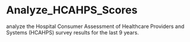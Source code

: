 # Analyze_HCAHPS_Scores
analyze the Hospital Consumer Assessment of Healthcare Providers and Systems (HCAHPS) survey results for the last 9 years.
